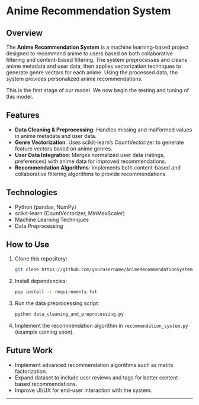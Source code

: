 # Anime Recommendation System

## Overview

The **Anime Recommendation System** is a machine learning-based project designed to recommend anime to users based on both collaborative filtering and content-based filtering.
The system preprocesses and cleans anime metadata and user data, then applies vectorization techniques to generate genre vectors for each anime. Using the processed data, the system provides personalized anime recommendations.

This is the first stage of our model. We now begin the testing and tuning of this model.

## Features
- **Data Cleaning & Preprocessing**: Handles missing and malformed values in anime metadata and user data.
- **Genre Vectorization**: Uses scikit-learn’s CountVectorizer to generate feature vectors based on anime genres.
- **User Data Integration**: Merges normalized user data (ratings, preferences) with anime data for improved recommendations.
- **Recommendation Algorithms**: Implements both content-based and collaborative filtering algorithms to provide recommendations.

## Technologies
- Python (pandas, NumPy)
- scikit-learn (CountVectorizer, MinMaxScaler)
- Machine Learning Techniques
- Data Preprocessing

## How to Use
1. Clone this repository:
   ```bash
   git clone https://github.com/yourusername/AnimeRecommendationSystem.git
   ```
2. Install dependencies:
   ```bash
   pip install -r requirements.txt
   ```
3. Run the data preprocessing script:
   ```bash
   python data_cleaning_and_preprocessing.py
   ```
4. Implement the recommendation algorithm in `recommendation_system.py` (example coming soon).

## Future Work
- Implement advanced recommendation algorithms such as matrix factorization.
- Expand dataset to include user reviews and tags for better content-based recommendations.
- Improve UI/UX for end-user interaction with the system.


---
